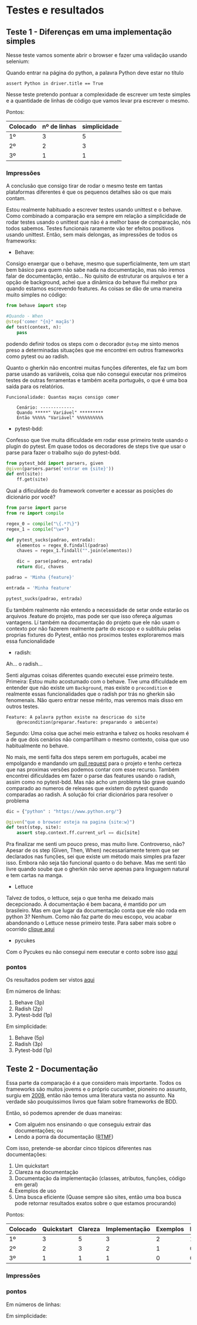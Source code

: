 # Testes e resultados

## Teste 1 - Diferenças em uma implementação simples

Nesse teste vamos somente abrir o browser e fazer uma validação usando selenium:

Quando entrar na página do python, a palavra Python deve estar no título

`assert Python in driver.title == True`

Nesse teste pretendo pontuar a complexidade de escrever um teste simples e a quantidade de linhas de código que vamos levar pra escrever o mesmo.

Pontos:

| Colocado | nº de linhas | simplicidade |
| -------- | ------------ | ------------ |
| 1º | 3 | 5 |
| 2º | 2 | 3 |
| 3º | 1 | 1 |

### Impressões

A conclusão que consigo tirar de rodar o mesmo teste em tantas plataformas diferentes é que os pequenos detalhes são os que mais contam.

Estou realmente habituado a escrever testes usando unittest e o behave. Como combinado a comparação era sempre em relação a simplicidade de rodar testes usando o unittest que não é a melhor base de comparação, nós todos sabemos. Testes funcionais raramente vão ter efeitos positivos usando unittest. Então, sem mais delongas, as impressões de todos os frameworks:

* Behave:


Consigo enxergar que o behave, mesmo que superficialmente, tem um start bem básico para quem não sabe nada na documentação, mas não iremos falar de documentação, então...
No quisito de estruturar os arquivos e ter a opção de background, achei que a dinâmica do behave flui melhor pra quando estamos escrevendo features. As coisas se dão de uma maneira muito simples no código:

```python
from behave import step

#Quando - When
@step('comer "{n}" maçãs')
def test(context, n):
    pass
```
podendo definir todos os steps com o decorador `@step` me sinto menos preso a determinadas situações que me encontrei em outros frameworks como pytest ou ao radish.

Quanto o gherkin não encontrei muitas funções diferentes, ele faz um bom parse usando as variáveis, coisa que não consegui executar nos primeiros testes de outras ferramentas e também aceita português, o que é uma boa saída para os relatórios.

```cucumber
Funcionalidade: Quantas maças consigo comer

    Cenário: -------------
    Quando *****" Variável" *********
    Então %%%%% "Variável" %%%%%%%%%%
```

* pytest-bdd:


Confesso que tive muita dificuldade em rodar esse primeiro teste usando o plugin do pytest. Em quase todos os decoradores de steps tive que usar o parse para fazer o trabalho sujo do pytest-bdd.

```python
from pytest_bdd import parsers, given
@given(parsers.parse('entrar em {site}'))
def ent(site):
    ff.get(site)
```

Qual a dificuldade do framework converter e acessar as posições do dicionário por você?

```python
from parse import parse
from re import compile

regex_0 = compile("\{.*?\}")
regex_1 = compile("\w+")

def pytest_sucks(padrao, entrada):
    elementos = regex_0.findall(padrao)
    chaves = regex_1.findall("".join(elementos))

    dic =  parse(padrao, entrada)
    return dic, chaves

padrao = 'Minha {feature}'

entrada = 'Minha feature'

pytest_sucks(padrao, entrada)

```
Eu também realmente não entendo a necessidade de setar onde estarão os arquivos .feature do projeto, mas pode ser que isso ofereça algumas vantagens. Lí também na documentação do projeto que ele não usam o contexto por não fazerem realmente parte do escopo e o subtituiu pelas proprias fixtures do Pytest, então nos proximos testes exploraremos mais essa funcionalidade


* radish:


Ah... o radish...

Senti algumas coisas diferentes quando executei esse primeiro teste. Primeira: Estou muito acostumado com o behave. Tive uma dificuldade em entender que não existe um `Background`, mas existe o `precondition` e realmente essas funcionalidades que o radish por trás no gherkin são fenomenais. Não quero entrar nesse mérito, mas veremos mais disso em outros testes.

```cucumber
Feature: A palavra python existe na descricao do site
    @precondition(preparar.feature: preparando o ambiente)
```

Segundo: Uma coisa que achei meio estranha e talvez os hooks resolvam é a de que dois cenários não compartilham o mesmo contexto, coisa que uso habitualmente no behave.

No mais, me senti falta dos steps serem em português, acabei me empolgando e mandando um [pull request](https://github.com/radish-bdd/radish/pull/23) para o projeto e tenho certeza que nas proximas versões podemos contar com esse recurso. Também encontrei dificuldades em fazer o parse das features usando o radish, assim como no pytest-bdd. Mas não acho um problema tão grave quando comparado ao numeros de releases que existem do pytest quando comparadas ao radish. A solução foi criar dicionários para resolver o problema

```python
dic = {"python" : "https://www.python.org/"}

@given("que o browser esteja na pagina {site:w}")
def test(step, site):
    assert step.context.ff.current_url == dic[site]
```

Pra finalizar me senti um pouco preso, mas muito livre. Controverso, não? Apesar de os step (Given, Then, When) necessariamente terem que ser declarados nas funções, sei que existe um método mais simples pra fazer isso. Embora não seja tão funcional quanto o do behave. Mas me senti tão livre quando soube que o gherkin não serve apenas para linguagem natural e tem cartas na manga.


* Lettuce


Talvez de todos, o lettuce, seja o que tenha me deixado mais decepcionado. A documentação é bem bacana, é mantido por um brasileiro. Mas em que lugar da documentação conta que ele não roda em python 3? Nenhum. Como não faz parte do meu escopo, vou acabar abandonando o Lettuce nesse primeiro teste. Para saber mais sobre o ocorrido [clique aqui](../lettuce/impressoes.md)

* pycukes


Com o  Pycukes eu não consegui nem executar e conto sobre isso [aqui](../pycukes/impressoes.md)

### pontos

Os resultados podem ser vistos [aqui](./resultados.md)


Em números de linhas:

1. Behave (3p)
2. Radish (2p)
3. Pytest-bdd (1p)

Em simplicidade:

1. Behave (5p)
2. Radish (3p)
3. Pytest-bdd (1p)

## Teste 2 - Documentação

Essa parte da comparação é a que considero mais importante. Todos os frameworks são muitos jovems e o próprio cucumber, pioneiro no assunto, surgiu em [2008](https://www.infoq.com/news/2015/03/bdd-cucumber-testing), então não temos uma literatura vasta no assunto. Na verdade são pouquissimos livros que falam sobre frameworks de BDD.

Então, só podemos aprender de duas maneiras:
* Com alguém nos ensinando o que conseguiu extrair das documentações; ou
* Lendo a porra da documentação ([RTMF](https://en.wikipedia.org/wiki/RTFM))

Com isso, pretende-se abordar cinco tópicos diferentes nas documentações:

1. Um quickstart
2. Clareza na documentação
3. Documentação da implementação (classes, atributos, funções, código em geral)
4. Exemplos de uso
5. Uma busca eficiente (Quase sempre são sites, então uma boa busca pode retornar resultados exatos sobre o que estamos procurando)

Pontos:

| Colocado | Quickstart | Clareza | Implementação | Exemplos | Busca |
| -------- | ------------ | ------------ | --------- | ----------- | --------- |
| 1º | 3 | 5 | 3 | 2 | 1 |
| 2º | 2 | 3 | 2 | 1 | 0 |
| 3º | 1 | 1 | 1 | 0 | 0 |

### Impressões

### pontos


Em números de linhas:

Em simplicidade:
